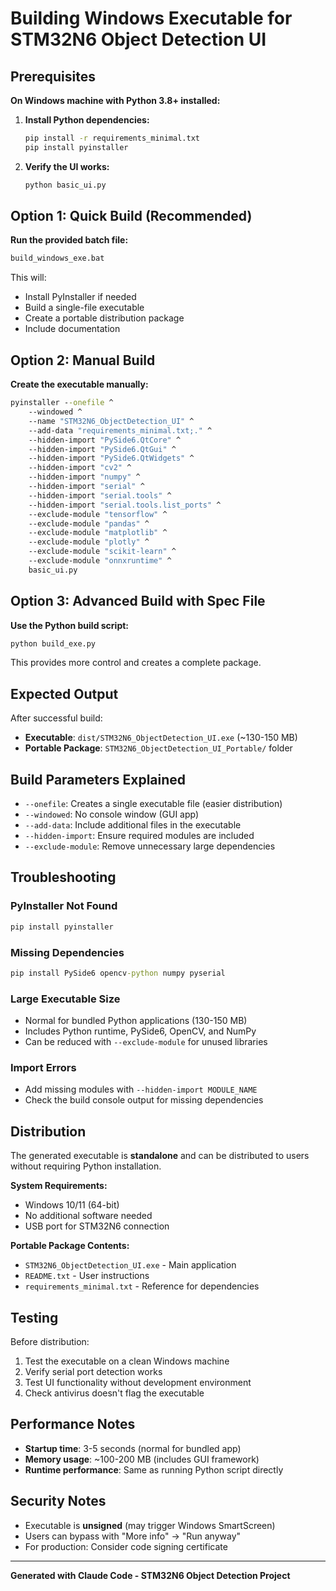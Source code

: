 # Building Windows Executable for STM32N6 Object Detection UI

## Prerequisites

**On Windows machine with Python 3.8+ installed:**

1. **Install Python dependencies:**
   ```cmd
   pip install -r requirements_minimal.txt
   pip install pyinstaller
   ```

2. **Verify the UI works:**
   ```cmd
   python basic_ui.py
   ```

## Option 1: Quick Build (Recommended)

**Run the provided batch file:**
```cmd
build_windows_exe.bat
```

This will:
- Install PyInstaller if needed
- Build a single-file executable
- Create a portable distribution package
- Include documentation

## Option 2: Manual Build

**Create the executable manually:**

```cmd
pyinstaller --onefile ^
    --windowed ^
    --name "STM32N6_ObjectDetection_UI" ^
    --add-data "requirements_minimal.txt;." ^
    --hidden-import "PySide6.QtCore" ^
    --hidden-import "PySide6.QtGui" ^
    --hidden-import "PySide6.QtWidgets" ^
    --hidden-import "cv2" ^
    --hidden-import "numpy" ^
    --hidden-import "serial" ^
    --hidden-import "serial.tools" ^
    --hidden-import "serial.tools.list_ports" ^
    --exclude-module "tensorflow" ^
    --exclude-module "pandas" ^
    --exclude-module "matplotlib" ^
    --exclude-module "plotly" ^
    --exclude-module "scikit-learn" ^
    --exclude-module "onnxruntime" ^
    basic_ui.py
```

## Option 3: Advanced Build with Spec File

**Use the Python build script:**
```cmd
python build_exe.py
```

This provides more control and creates a complete package.

## Expected Output

After successful build:
- **Executable**: `dist/STM32N6_ObjectDetection_UI.exe` (~130-150 MB)
- **Portable Package**: `STM32N6_ObjectDetection_UI_Portable/` folder

## Build Parameters Explained

- `--onefile`: Creates a single executable file (easier distribution)
- `--windowed`: No console window (GUI app)
- `--add-data`: Include additional files in the executable
- `--hidden-import`: Ensure required modules are included
- `--exclude-module`: Remove unnecessary large dependencies

## Troubleshooting

### PyInstaller Not Found
```cmd
pip install pyinstaller
```

### Missing Dependencies
```cmd
pip install PySide6 opencv-python numpy pyserial
```

### Large Executable Size
- Normal for bundled Python applications (130-150 MB)
- Includes Python runtime, PySide6, OpenCV, and NumPy
- Can be reduced with `--exclude-module` for unused libraries

### Import Errors
- Add missing modules with `--hidden-import MODULE_NAME`
- Check the build console output for missing dependencies

## Distribution

The generated executable is **standalone** and can be distributed to users without requiring Python installation.

**System Requirements:**
- Windows 10/11 (64-bit)
- No additional software needed
- USB port for STM32N6 connection

**Portable Package Contents:**
- `STM32N6_ObjectDetection_UI.exe` - Main application
- `README.txt` - User instructions  
- `requirements_minimal.txt` - Reference for dependencies

## Testing

Before distribution:
1. Test the executable on a clean Windows machine
2. Verify serial port detection works
3. Test UI functionality without development environment
4. Check antivirus doesn't flag the executable

## Performance Notes

- **Startup time**: 3-5 seconds (normal for bundled app)
- **Memory usage**: ~100-200 MB (includes GUI framework)
- **Runtime performance**: Same as running Python script directly

## Security Notes

- Executable is **unsigned** (may trigger Windows SmartScreen)
- Users can bypass with "More info" → "Run anyway"
- For production: Consider code signing certificate

---

**Generated with Claude Code - STM32N6 Object Detection Project**